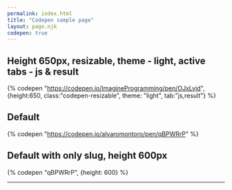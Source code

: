 ```yaml
---
permalink: index.html
title: "Codepen sample page"
layout: page.njk
codepen: true
---
```


## Height 650px, resizable, theme - light, active tabs - js & result

{% codepen "https://codepen.io/ImagineProgramming/pen/OJxLvjd", {height:650, class:"codepen-resizable", theme: "light", tab:"js,result"} %}

## Default

{% codepen "https://codepen.io/alvaromontoro/pen/qBPWRrP" %}

## Default with only slug, height 600px

{% codepen "qBPWRrP", {height: 600} %}

***
